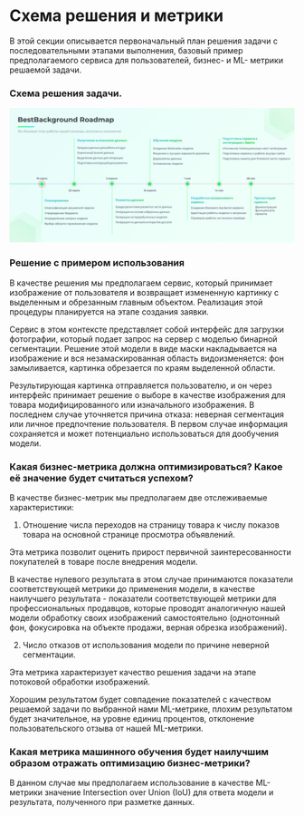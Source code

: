 # Схема решения и метрики

В этой секции описывается первоначальный план решения задачи с последовательными этапами выполнения, базовый пример предполагаемого сервиса для пользователей, бизнес- и ML- метрики решаемой задачи.

### **Схема решения задачи.**

![alt text](pics/Roadmap.jpg)

### **Решение с примером использования**

В качестве решения мы предполагаем сервис, который принимает изображение от пользователя и возвращает измененную картинку с выделенным и обрезанным главным объектом. Реализация этой процедуры планируется на этапе создания заявки.

Сервис в этом контексте представляет собой интерфейс для загрузки фотографии, который подает запрос на сервер с моделью бинарной сегментации. Решение этой модели в виде маски накладывается на изображение и вся незамаскированная область видоизменяется: фон замыливается, картинка обрезается по краям выделенной области.

Результирующая картинка отправляется пользователю, и он через интерфейс принимает решение о выборе в качестве изображения для товара модифицированного или изначального изображения. В последнем случае уточняется причина отказа: неверная сегментация или личное предпочтение пользователя. В первом случае информация сохраняется и может потенциально использоваться для дообучения модели.

### **Какая бизнес-метрика должна оптимизироваться? Какое её значение будет считаться успехом?**

В качестве бизнес-метрик мы предполагаем две отслеживаемые характеристики:

1. Отношение числа переходов на страницу товара к числу показов товара на основной странице просмотра объявлений.

Эта метрика позволит оценить прирост первичной заинтересованности покупателей в товаре после внедрения модели.

В качестве нулевого результата в этом случае принимаются показатели соответствующей метрики до применения модели, в качестве наилучшего результата - показатели соответствующей метрики для профессиональных продавцов, которые проводят аналогичную нашей модели обработку своих изображений самостоятельно (однотонный фон, фокусировка на объекте продажи, верная обрезка изображений).

2. Число отказов от использования модели по причине неверной сегментации.

Эта метрика характеризует качество решения задачи на этапе потоковой обработки изображений.

Хорошим результатом будет совпадение показателей с качеством решаемой задачи по выбранной нами ML-метрике, плохим результатом будет значительное, на уровне единиц процентов, отклонение пользовательского отзыва от нашей ML-метрики.

### **Какая метрика машинного обучения будет наилучшим образом отражать оптимизацию бизнес-метрики?**

В данном случае мы предполагаем использование в качестве ML-метрики значение Intersection over Union (IoU) для ответа модели и результата, полученного при разметке данных.
